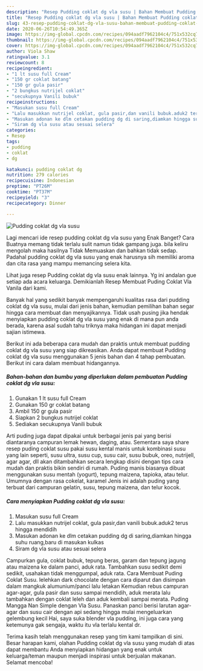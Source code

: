 ```yaml
---
description: "Resep Pudding coklat dg vla susu | Bahan Membuat Pudding coklat dg vla susu Yang Bisa Manjain Lidah"
title: "Resep Pudding coklat dg vla susu | Bahan Membuat Pudding coklat dg vla susu Yang Bisa Manjain Lidah"
slug: 43-resep-pudding-coklat-dg-vla-susu-bahan-membuat-pudding-coklat-dg-vla-susu-yang-bisa-manjain-lidah
date: 2020-06-26T10:54:49.365Z
image: https://img-global.cpcdn.com/recipes/094aadf7962104c4/751x532cq70/pudding-coklat-dg-vla-susu-foto-resep-utama.jpg
thumbnail: https://img-global.cpcdn.com/recipes/094aadf7962104c4/751x532cq70/pudding-coklat-dg-vla-susu-foto-resep-utama.jpg
cover: https://img-global.cpcdn.com/recipes/094aadf7962104c4/751x532cq70/pudding-coklat-dg-vla-susu-foto-resep-utama.jpg
author: Viola Shaw
ratingvalue: 3.1
reviewcount: 8
recipeingredient:
- "1 lt susu full Cream"
- "150 gr coklat batang"
- "150 gr gula pasir"
- "2 bungkus nutrijel coklat"
- "secukupnya Vanili bubuk"
recipeinstructions:
- "Masukan susu full Cream"
- "Lalu masukkan nutrijel coklat, gula pasir,dan vanili bubuk.aduk2 terus hingga mendidih"
- "Masukan adonan ke dlm cetakan pudding dg di saring,diamkan hingga suhu ruang,baru di masukan kulkas"
- "Siram dg vla susu atau sesuai selera"
categories:
- Resep
tags:
- pudding
- coklat
- dg

katakunci: pudding coklat dg 
nutrition: 279 calories
recipecuisine: Indonesian
preptime: "PT26M"
cooktime: "PT37M"
recipeyield: "3"
recipecategory: Dinner

---
```



![Pudding coklat dg vla susu](https://img-global.cpcdn.com/recipes/094aadf7962104c4/751x532cq70/pudding-coklat-dg-vla-susu-foto-resep-utama.jpg)

Lagi mencari ide resep pudding coklat dg vla susu yang Enak Banget? Cara Buatnya memang tidak terlalu sulit namun tidak gampang juga. bila keliru mengolah maka hasilnya Tidak Memuaskan dan bahkan tidak sedap. Padahal pudding coklat dg vla susu yang enak harusnya sih memiliki aroma dan cita rasa yang mampu memancing selera kita.

Lihat juga resep Pudding coklat dg vla susu enak lainnya. Yg ini andalan gue setiap ada acara keluarga. Demikianlah Resep Membuat Puding Coklat Vla Vanila dari kami.

Banyak hal yang sedikit banyak mempengaruhi kualitas rasa dari pudding coklat dg vla susu, mulai dari jenis bahan, kemudian pemilihan bahan segar hingga cara membuat dan menyajikannya. Tidak usah pusing jika hendak menyiapkan pudding coklat dg vla susu yang enak di mana pun anda berada, karena asal sudah tahu triknya maka hidangan ini dapat menjadi sajian istimewa.


Berikut ini ada beberapa cara mudah dan praktis untuk membuat pudding coklat dg vla susu yang siap dikreasikan. Anda dapat membuat Pudding coklat dg vla susu menggunakan 5 jenis bahan dan 4 tahap pembuatan. Berikut ini cara dalam membuat hidangannya.

<!--inarticleads1-->

##### Bahan-bahan dan bumbu yang diperlukan dalam pembuatan Pudding coklat dg vla susu:

1. Gunakan 1 lt susu full Cream
1. Gunakan 150 gr coklat batang
1. Ambil 150 gr gula pasir
1. Siapkan 2 bungkus nutrijel coklat
1. Sediakan secukupnya Vanili bubuk


Arti puding juga dapat dipakai untuk berbagai jenis pai yang berisi diantaranya campuran lemak hewan, daging, atau. Sementara saya share resep puding coklat susu pakai susu kental manis untuk kombinasi susu yang lain seperti, susu ultra, susu cup, susu cair, susu bubuk, oreo, nutrijell, agar agar, dll akan ditambahkan secara lengkap disini dengan tips cara mudah dan praktis bikin sendiri di rumah. Puding manis biasanya dibuat menggunakan susu mentah (yogurt), tepung maizena, tapioka, atau telur. Umumnya dengan rasa cokelat, karamel Jenis ini adalah puding yang terbuat dari campuran gelatin, susu, tepung maizena, dan telur kocok. 

<!--inarticleads2-->

##### Cara menyiapkan Pudding coklat dg vla susu:

1. Masukan susu full Cream
1. Lalu masukkan nutrijel coklat, gula pasir,dan vanili bubuk.aduk2 terus hingga mendidih
1. Masukan adonan ke dlm cetakan pudding dg di saring,diamkan hingga suhu ruang,baru di masukan kulkas
1. Siram dg vla susu atau sesuai selera


Campurkan gula, coklat bubuk, tepung beras, garam dan tepung jagung atau maizena ke dalam panci, aduk rata. Tambahkan susu sedikit demi sedikit, usahakan tidak menggumpal, aduk rata. Cara Membuat Puding Coklat Susu. lelehkan dark chocolate dengan cara diparut dan disimpan dalam mangkuk alumunium/panci lalu letakan Kemudian rebus campuran agar-agar, gula pasir dan susu sampai mendidih, aduk merata lalu tambahkan dengan coklat leleh dan aduk kembali sampai merata. Puding Mangga Nan Simple dengan Vla Susu. Panaskan panci berisi larutan agar-agar dan susu cair dengan api sedang hingga mulai mengeluarkan gelembung kecil Hai, saya suka blender vla pudding, ini juga cara yang ketemunya gak sengaja, waktu itu vla terlalu kental dr. 

Terima kasih telah menggunakan resep yang tim kami tampilkan di sini. Besar harapan kami, olahan Pudding coklat dg vla susu yang mudah di atas dapat membantu Anda menyiapkan hidangan yang enak untuk keluarga/teman maupun menjadi inspirasi untuk berjualan makanan. Selamat mencoba!
